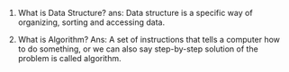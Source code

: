 1. What is Data Structure?
    ans: Data structure is a specific way of organizing, sorting and accessing data.

2. What is Algorithm?
    Ans: A set of instructions that tells a computer how to do something, or we can also say step-by-step solution of the problem is called algorithm.

